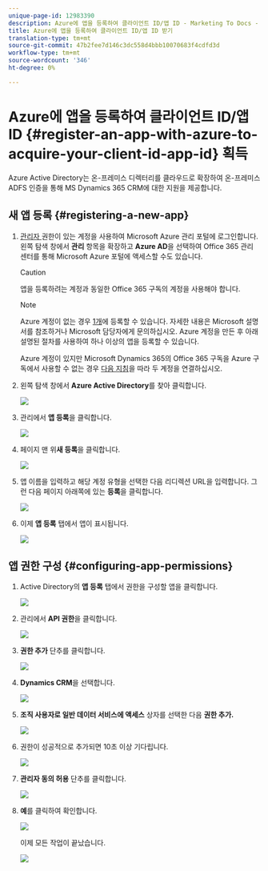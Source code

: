 ```yaml
---
unique-page-id: 12983390
description: Azure에 앱을 등록하여 클라이언트 ID/앱 ID - Marketing To Docs - 제품 설명서
title: Azure에 앱을 등록하여 클라이언트 ID/앱 ID 받기
translation-type: tm+mt
source-git-commit: 47b2fee7d146c3dc558d4bbb10070683f4cdfd3d
workflow-type: tm+mt
source-wordcount: '346'
ht-degree: 0%

---
```



# Azure에 앱을 등록하여 클라이언트 ID/앱 ID {#register-an-app-with-azure-to-acquire-your-client-id-app-id} 획득

Azure Active Directory는 온-프레미스 디렉터리를 클라우드로 확장하여 온-프레미스 ADFS 인증을 통해 MS Dynamics 365 CRM에 대한 지원을 제공합니다.

## 새 앱 등록 {#registering-a-new-app}

1. [관리자 ](http://manage.windowsazure.com/) 권한이 있는 계정을 사용하여 Microsoft Azure 관리 포털에 로그인합니다. 왼쪽 탐색 창에서 **관리** 항목을 확장하고 **Azure AD**&#x200B;을 선택하여 Office 365 관리 센터를 통해 Microsoft Azure 포털에 액세스할 수도 있습니다.

   >[!CAUTION]
   >
   >앱을 등록하려는 계정과 동일한 Office 365 구독의 계정을 사용해야 합니다.

   >[!NOTE]
   >
   >Azure 계정이 없는 경우 [1개](https://azure.microsoft.com/en-us/free/)에 등록할 수 있습니다. 자세한 내용은 Microsoft 설명서를 참조하거나 Microsoft 담당자에게 문의하십시오. Azure 계정을 만든 후 아래 설명된 절차를 사용하여 하나 이상의 앱을 등록할 수 있습니다.
   >
   >
   >Azure 계정이 있지만 Microsoft Dynamics 365의 Office 365 구독을 Azure 구독에서 사용할 수 없는 경우 [다음 지침](https://msdn.microsoft.com/office/office365/howto/setup-development-environment#bk_CreateAzureSubscription)을 따라 두 계정을 연결하십시오.

1. 왼쪽 탐색 창에서 **Azure Active Directory**&#x200B;를 찾아 클릭합니다.

   ![](assets/two.png)

1. 관리에서 **앱 등록**&#x200B;을 클릭합니다.

   ![](assets/three.png)

1. 페이지 맨 위**새 등록**을 클릭합니다.

   ![](assets/four.png)

1. 앱 이름을 입력하고 해당 계정 유형을 선택한 다음 리디렉션 URL을 입력합니다. 그런 다음 페이지 아래쪽에 있는 **등록**&#x200B;을 클릭합니다.

   ![](assets/five.png)

1. 이제 **앱 등록** 탭에서 앱이 표시됩니다.

   ![](assets/six.png)

## 앱 권한 구성 {#configuring-app-permissions}

1. Active Directory의 **앱 등록** 탭에서 권한을 구성할 앱을 클릭합니다.

   ![](assets/seven.png)

1. 관리에서 **API 권한**&#x200B;을 클릭합니다.

   ![](assets/eight.png)

1. **권한 추가** 단추를 클릭합니다.

   ![](assets/nine.png)

1. **Dynamics CRM**&#x200B;을 선택합니다.

   ![](assets/ten.png)

1. **조직 사용자로 일반 데이터 서비스에 액세스** 상자를 선택한 다음 **권한 추가.**

   ![](assets/eleven.png)

1. 권한이 성공적으로 추가되면 10초 이상 기다립니다.

   ![](assets/twelve.png)

1. **관리자 동의 허용** 단추를 클릭합니다.

   ![](assets/thirteen.png)

1. **예**&#x200B;를 클릭하여 확인합니다.

   ![](assets/fourteen.png)

   이제 모든 작업이 끝났습니다.

   ![](assets/fifteen.png)

